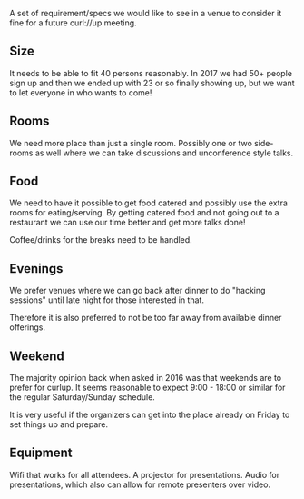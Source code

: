 A set of requirement/specs we would like to see in a venue to consider it fine for a future curl://up meeting.

## Size
It needs to be able to fit 40 persons reasonably. In 2017 we had 50+ people sign up and then we ended up with 23 or so finally showing up, but we want to let everyone in who wants to come!

## Rooms
We need more place than just a single room. Possibly one or two side-rooms as well where we can take discussions and unconference style talks.

## Food
We need to have it possible to get food catered and possibly use the extra rooms for eating/serving. By getting catered food and not going out to a restaurant we can use our time better and get more talks done!

Coffee/drinks for the breaks need to be handled.

## Evenings
We prefer venues where we can go back after dinner to do "hacking sessions" until late night for those interested in that.

Therefore it is also preferred to not be too far away from available dinner offerings.

## Weekend
The majority opinion back when asked in 2016 was that weekends are to prefer for curlup. It seems reasonable to expect 9:00 - 18:00 or similar for the regular Saturday/Sunday schedule.

It is very useful if the organizers can get into the place already on Friday to set things up and prepare.

## Equipment
Wifi that works for all attendees. A projector for presentations. Audio for presentations, which also can allow for remote presenters over video.